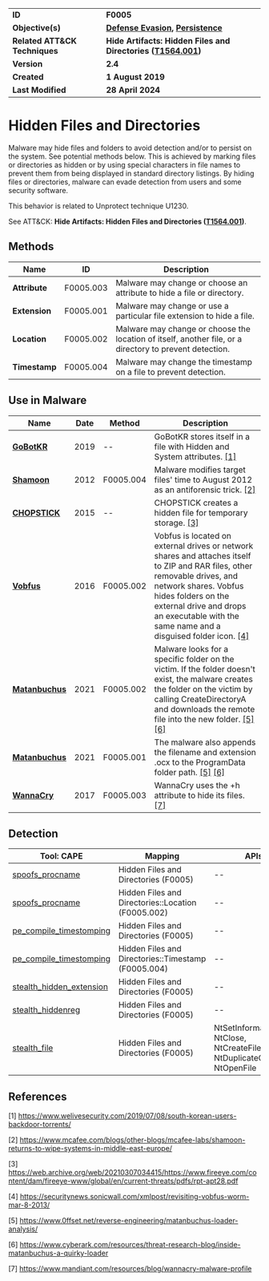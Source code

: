 <table>
<tr>
<td><b>ID</b></td>
<td><b>F0005</b></td>
</tr>
<tr>
<td><b>Objective(s)</b></td>
<td><b><a href="../defense-evasion">Defense Evasion</a>, <a href="../persistence">Persistence</a></b></td>
</tr>
<tr>
<td><b>Related ATT&CK Techniques</b></td>
<td><b>Hide Artifacts: Hidden Files and Directories (<a href="https://attack.mitre.org/techniques/T1564/001/">T1564.001</a>)</b></td>
</tr>
<tr>
<td><b>Version</b></td>
<td><b>2.4</b></td>
</tr>
<tr>
<td><b>Created</b></td>
<td><b>1 August 2019</b></td>
</tr>
<tr>
<td><b>Last Modified</b></td>
<td><b>28 April 2024</b></td>
</tr>
</table>


# Hidden Files and Directories

Malware may hide files and folders to avoid detection and/or to persist on the system. See potential methods below. This is achieved by marking files or directories as hidden or by using special characters in file names to prevent them from being displayed in standard directory listings. By hiding files or directories, malware can evade detection from users and some security software.

This behavior is related to Unprotect technique U1230.

See ATT&CK: **Hide Artifacts: Hidden Files and Directories ([T1564.001](https://attack.mitre.org/techniques/T1564/001/))**.

## Methods

|Name|ID|Description|
|---|---|---|
|**Attribute**|F0005.003|Malware may change or choose an attribute to hide a file or directory.|
|**Extension**|F0005.001|Malware may change or use a particular file extension to hide a file.|
|**Location**|F0005.002|Malware may change or choose the location of itself, another file, or a directory to prevent detection.|
|**Timestamp**|F0005.004|Malware may change the timestamp on a file to prevent detection.|

## Use in Malware

|Name|Date|Method|Description|
|---|---|---|---|
|[**GoBotKR**](../xample-malware/gobotkr.md)|2019|--| GoBotKR stores itself in a file with Hidden and System attributes. [[1]](#1)|
|[**Shamoon**](../xample-malware/shamoon.md)|2012|F0005.004|Malware modifies target files' time to August 2012 as an antiforensic trick. [[2]](#2)|
|[**CHOPSTICK**](../xample-malware/chopstick.md)|2015|--|CHOPSTICK creates a hidden file for temporary storage. [[3]](#3)|
|[**Vobfus**](../xample-malware/vobfus.md)|2016|F0005.002|Vobfus is located on external drives or network shares and attaches itself to ZIP and RAR files, other removable drives, and network shares. Vobfus hides folders on the external drive and drops an executable with the same name and a disguised folder icon. [[4]](#4)|
|[**Matanbuchus**](../xample-malware/matanbuchus.md)|2021|F0005.002|Malware looks for a specific folder on the victim. If the folder doesn't exist, the malware creates the folder on the victim by calling CreateDirectoryA and downloads the remote file into the new folder. [[5]](#5) [[6]](#6)|
|[**Matanbuchus**](../xample-malware/matanbuchus.md)|2021|F0005.001|The malware also appends the filename and extension .ocx to the ProgramData folder path. [[5]](#5) [[6]](#6)|
|[**WannaCry**](../xample-malware/wannacry.md)|2017|F0005.003|WannaCry uses the +h attribute to hide its files. [[7]](#7)|

## Detection

|Tool: CAPE|Mapping|APIs|
|---|---|---|
|[spoofs_procname](https://github.com/CAPESandbox/community/tree/master/modules/signatures/windows/spoofs_procname.py)|Hidden Files and Directories (F0005)|--|
|[spoofs_procname](https://github.com/CAPESandbox/community/tree/master/modules/signatures/windows/spoofs_procname.py)|Hidden Files and Directories::Location (F0005.002)|--|
|[pe_compile_timestomping](https://github.com/CAPESandbox/community/tree/master/modules/signatures/windows/pe_compile_timestomping.py)|Hidden Files and Directories (F0005)|--|
|[pe_compile_timestomping](https://github.com/CAPESandbox/community/tree/master/modules/signatures/windows/pe_compile_timestomping.py)|Hidden Files and Directories::Timestamp (F0005.004)|--|
|[stealth_hidden_extension](https://github.com/CAPESandbox/community/tree/master/modules/signatures/windows/stealth_hidden_extension.py)|Hidden Files and Directories (F0005)|--|
|[stealth_hiddenreg](https://github.com/CAPESandbox/community/tree/master/modules/signatures/windows/stealth_hiddenreg.py)|Hidden Files and Directories (F0005)|--|
|[stealth_file](https://github.com/CAPESandbox/community/tree/master/modules/signatures/windows/stealth_file.py)|Hidden Files and Directories (F0005)|NtSetInformationFile, NtClose, NtCreateFile, NtDuplicateObject, NtOpenFile|

## References

<a name="1">[1]</a> https://www.welivesecurity.com/2019/07/08/south-korean-users-backdoor-torrents/

<a name="2">[2]</a> https://www.mcafee.com/blogs/other-blogs/mcafee-labs/shamoon-returns-to-wipe-systems-in-middle-east-europe/

<a name="3">[3]</a> https://web.archive.org/web/20210307034415/https://www.fireeye.com/content/dam/fireeye-www/global/en/current-threats/pdfs/rpt-apt28.pdf

<a name="4">[4]</a> https://securitynews.sonicwall.com/xmlpost/revisiting-vobfus-worm-mar-8-2013/

<a name="5">[5]</a> https://www.0ffset.net/reverse-engineering/matanbuchus-loader-analysis/

<a name="6">[6]</a> https://www.cyberark.com/resources/threat-research-blog/inside-matanbuchus-a-quirky-loader

<a name="7">[7]</a> https://www.mandiant.com/resources/blog/wannacry-malware-profile